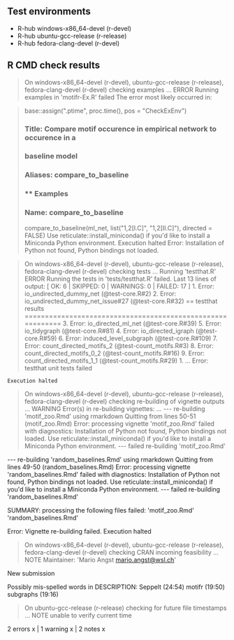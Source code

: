 ## Test environments
- R-hub windows-x86_64-devel (r-devel)
- R-hub ubuntu-gcc-release (r-release)
- R-hub fedora-clang-devel (r-devel)

## R CMD check results
> On windows-x86_64-devel (r-devel), ubuntu-gcc-release (r-release), fedora-clang-devel (r-devel)
  checking examples ... ERROR
  Running examples in 'motifr-Ex.R' failed
  The error most likely occurred in:
  
  > base::assign(".ptime", proc.time(), pos = "CheckExEnv")
  > ### Title: Compare motif occurence in empirical network to occurence in a
  > ###   baseline model
  > ### Aliases: compare_to_baseline
  > 
  > 
  > ### ** Examples
  > ### Name: compare_to_baseline
  > compare_to_baseline(ml_net, list("1,2[I.C]", "1,2[II.C]"), directed = FALSE)
  Use reticulate::install_miniconda() if you'd like to install a Miniconda Python environment.
  Execution halted
  Error: Installation of Python not found, Python bindings not loaded.

> On windows-x86_64-devel (r-devel), ubuntu-gcc-release (r-release), fedora-clang-devel (r-devel)
  checking tests ...
    Running 'testthat.R'
   ERROR
  Running the tests in 'tests/testthat.R' failed.
  Last 13 lines of output:
    [ OK: 6 | SKIPPED: 0 | WARNINGS: 0 | FAILED: 17 ]
    1. Error: io_undirected_dummy_net (@test-core.R#2) 
    2. Error: io_undirected_dummy_net_issue#27 (@test-core.R#32) 
    == testthat results  ===========================================================
    3. Error: io_directed_ml_net (@test-core.R#39) 
    5. Error: io_tidygraph (@test-core.R#81) 
    4. Error: io_directed_igraph (@test-core.R#59) 
    6. Error: induced_level_subgraph (@test-core.R#109) 
    7. Error: count_directed_motifs_2 (@test-count_motifs.R#3) 
    8. Error: count_directed_motifs_0_2 (@test-count_motifs.R#16) 
    9. Error: count_directed_motifs_1_1 (@test-count_motifs.R#29) 
    1. ...
    Error: testthat unit tests failed
    
    Execution halted

> On windows-x86_64-devel (r-devel), ubuntu-gcc-release (r-release), fedora-clang-devel (r-devel)
  checking re-building of vignette outputs ... WARNING
  Error(s) in re-building vignettes:
    ...
  --- re-building 'motif_zoo.Rmd' using rmarkdown
  Quitting from lines 50-51 (motif_zoo.Rmd) 
  Error: processing vignette 'motif_zoo.Rmd' failed with diagnostics:
  Installation of Python not found, Python bindings not loaded.
  Use reticulate::install_miniconda() if you'd like to install a Miniconda Python environment.
  --- failed re-building 'motif_zoo.Rmd'
  
  --- re-building 'random_baselines.Rmd' using rmarkdown
  Quitting from lines 49-50 (random_baselines.Rmd) 
  Error: processing vignette 'random_baselines.Rmd' failed with diagnostics:
  Installation of Python not found, Python bindings not loaded.
  Use reticulate::install_miniconda() if you'd like to install a Miniconda Python environment.
  --- failed re-building 'random_baselines.Rmd'
  
  SUMMARY: processing the following files failed:
    'motif_zoo.Rmd' 'random_baselines.Rmd'
  
  Error: Vignette re-building failed.
  Execution halted

> On windows-x86_64-devel (r-devel), ubuntu-gcc-release (r-release), fedora-clang-devel (r-devel)
  checking CRAN incoming feasibility ... NOTE
  Maintainer: 'Mario Angst <mario.angst@wsl.ch>'
  
  New submission
  
  Possibly mis-spelled words in DESCRIPTION:
    Seppelt (24:54)
    motifr (19:50)
    subgraphs (19:16)

> On ubuntu-gcc-release (r-release)
  checking for future file timestamps ... NOTE
  unable to verify current time

2 errors x | 1 warning x | 2 notes x
